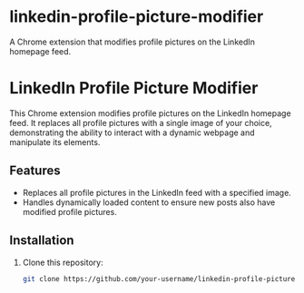 # linkedin-profile-picture-modifier
A Chrome extension that modifies profile pictures on the LinkedIn homepage feed.
# LinkedIn Profile Picture Modifier

This Chrome extension modifies profile pictures on the LinkedIn homepage feed. It replaces all profile pictures with a single image of your choice, demonstrating the ability to interact with a dynamic webpage and manipulate its elements.

## Features

- Replaces all profile pictures in the LinkedIn feed with a specified image.
- Handles dynamically loaded content to ensure new posts also have modified profile pictures.

## Installation

1. Clone this repository:
   ```sh
   git clone https://github.com/your-username/linkedin-profile-picture-modifier.git

